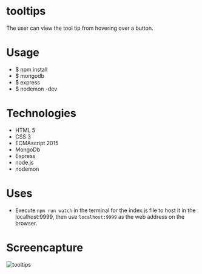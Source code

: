 # tooltips
The user can view the tool tip from hovering over a button.

# Usage

* $ npm install
* $ mongodb
* $ express
* $ nodemon -dev


# Technologies

* HTML 5
* CSS 3
* ECMAscript 2015
* MongoDb
* Express
* node.js
* nodemon

# Uses

* Execute `npm run watch` in the terminal for the index.js file to host it in the localhost:9999, then use `localhost:9999` as the web address on the browser.


# Screencapture

![tooltips](https://user-images.githubusercontent.com/13569476/32122799-8f3aa4f4-bb16-11e7-9571-eaa5f0dc61bb.gif)
